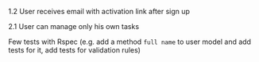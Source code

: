 1.2 User receives email with activation link after sign up

2.1 User can manage only his own tasks

Few tests with Rspec (e.g. add a method `full name` to user model and add tests for it, add tests for validation rules)
